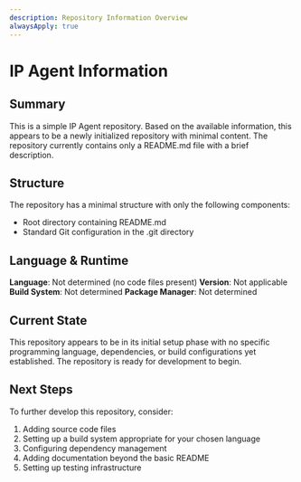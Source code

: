 ```yaml
---
description: Repository Information Overview
alwaysApply: true
---
```


# IP Agent Information

## Summary
This is a simple IP Agent repository. Based on the available information, this appears to be a newly initialized repository with minimal content. The repository currently contains only a README.md file with a brief description.

## Structure
The repository has a minimal structure with only the following components:
- Root directory containing README.md
- Standard Git configuration in the .git directory

## Language & Runtime
**Language**: Not determined (no code files present)
**Version**: Not applicable
**Build System**: Not determined
**Package Manager**: Not determined

## Current State
This repository appears to be in its initial setup phase with no specific programming language, dependencies, or build configurations yet established. The repository is ready for development to begin.

## Next Steps
To further develop this repository, consider:
1. Adding source code files
2. Setting up a build system appropriate for your chosen language
3. Configuring dependency management
4. Adding documentation beyond the basic README
5. Setting up testing infrastructure